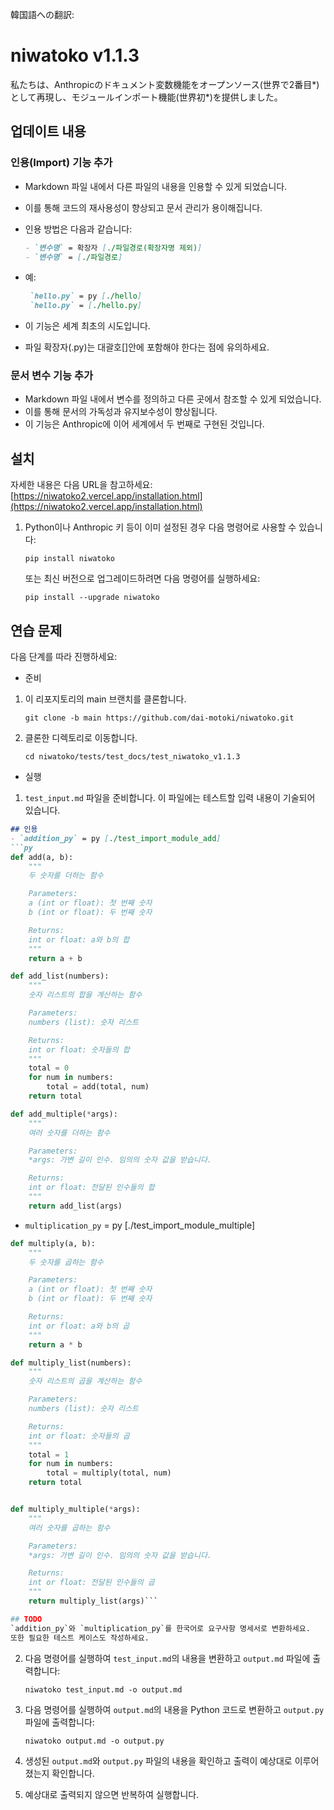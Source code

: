 韓国語への翻訳:

# niwatoko v1.1.3

私たちは、Anthropicのドキュメント変数機能をオープンソース(世界で2番目*)として再現し、モジュールインポート機能(世界初*)を提供しました。

## 업데이트 내용

### 인용(Import) 기능 추가
- Markdown 파일 내에서 다른 파일의 내용을 인용할 수 있게 되었습니다.
- 이를 통해 코드의 재사용성이 향상되고 문서 관리가 용이해집니다.

- 인용 방법은 다음과 같습니다:
   ```markdown
   - `변수명` = 확장자 [./파일경로(확장자명 제외)]
   - `변수명` = [./파일경로]
   ```
- 예:
   ```markdown
    `hello.py` = py [./hello]
    `hello.py` = [./hello.py]
   ```
- 이 기능은 세계 최초의 시도입니다.
- 파일 확장자(.py)는 대괄호[]안에 포함해야 한다는 점에 유의하세요.

### 문서 변수 기능 추가
- Markdown 파일 내에서 변수를 정의하고 다른 곳에서 참조할 수 있게 되었습니다.
- 이를 통해 문서의 가독성과 유지보수성이 향상됩니다.
- 이 기능은 Anthropic에 이어 세계에서 두 번째로 구현된 것입니다.

## 설치

자세한 내용은 다음 URL을 참고하세요:
[https://niwatoko2.vercel.app/installation.html](https://niwatoko2.vercel.app/installation.html)


1. Python이나 Anthropic 키 등이 이미 설정된 경우 다음 명령어로 사용할 수 있습니다:

   ```
   pip install niwatoko
   ```

   또는 최신 버전으로 업그레이드하려면 다음 명령어를 실행하세요:
   
   ```
   pip install --upgrade niwatoko
   ```


## 연습 문제

다음 단계를 따라 진행하세요:
- 준비
1. 이 리포지토리의 main 브랜치를 클론합니다.

   ```
   git clone -b main https://github.com/dai-motoki/niwatoko.git
   ```

2. 클론한 디렉토리로 이동합니다.

   ```
   cd niwatoko/tests/test_docs/test_niwatoko_v1.1.3
   ```

- 실행

1. `test_input.md` 파일을 준비합니다. 이 파일에는 테스트할 입력 내용이 기술되어 있습니다.

```test_input.md
## 인용
- `addition_py` = py [./test_import_module_add]
```py
def add(a, b):
    """
    두 숫자를 더하는 함수

    Parameters:
    a (int or float): 첫 번째 숫자
    b (int or float): 두 번째 숫자

    Returns:
    int or float: a와 b의 합
    """
    return a + b

def add_list(numbers):
    """
    숫자 리스트의 합을 계산하는 함수

    Parameters:
    numbers (list): 숫자 리스트

    Returns:
    int or float: 숫자들의 합
    """
    total = 0
    for num in numbers:
        total = add(total, num)
    return total

def add_multiple(*args):
    """
    여러 숫자를 더하는 함수

    Parameters:
    *args: 가변 길이 인수. 임의의 숫자 값을 받습니다.

    Returns:
    int or float: 전달된 인수들의 합
    """
    return add_list(args)
```
- `multiplication_py` = py [./test_import_module_multiple]  
```py
def multiply(a, b):
    """
    두 숫자를 곱하는 함수

    Parameters:
    a (int or float): 첫 번째 숫자
    b (int or float): 두 번째 숫자

    Returns:
    int or float: a와 b의 곱
    """
    return a * b

def multiply_list(numbers):
    """
    숫자 리스트의 곱을 계산하는 함수

    Parameters:
    numbers (list): 숫자 리스트

    Returns:
    int or float: 숫자들의 곱
    """
    total = 1
    for num in numbers:
        total = multiply(total, num)
    return total


def multiply_multiple(*args):
    """
    여러 숫자를 곱하는 함수

    Parameters:
    *args: 가변 길이 인수. 임의의 숫자 값을 받습니다.

    Returns:
    int or float: 전달된 인수들의 곱
    """
    return multiply_list(args)```

## TODO
`addition_py`와 `multiplication_py`를 한국어로 요구사항 명세서로 변환하세요.
또한 필요한 테스트 케이스도 작성하세요.
```

2. 다음 명령어를 실행하여 `test_input.md`의 내용을 변환하고 `output.md` 파일에 출력합니다:

   ```
   niwatoko test_input.md -o output.md
   ```

3. 다음 명령어를 실행하여 `output.md`의 내용을 Python 코드로 변환하고 `output.py` 파일에 출력합니다:

   ```
   niwatoko output.md -o output.py
   ```

4. 생성된 `output.md`와 `output.py` 파일의 내용을 확인하고 출력이 예상대로 이루어졌는지 확인합니다.

5. 예상대로 출력되지 않으면 반복하여 실행합니다.